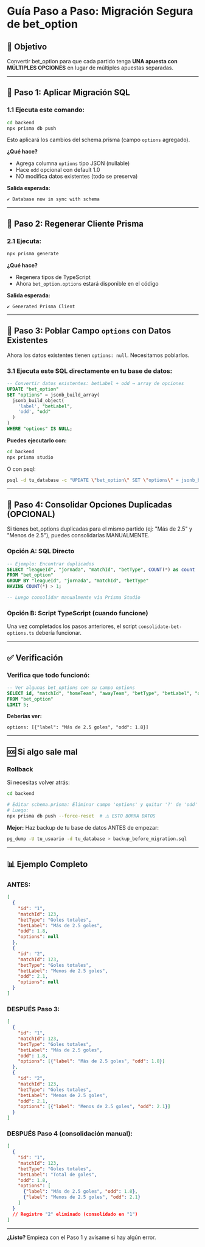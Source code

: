 # Guía Paso a Paso: Migración Segura de bet_option

## 🎯 Objetivo
Convertir bet_option para que cada partido tenga **UNA apuesta con MÚLTIPLES OPCIONES** en lugar de múltiples apuestas separadas.

---

## 📝 Paso 1: Aplicar Migración SQL

### 1.1 Ejecuta este comando:

```bash
cd backend
npx prisma db push
```

Esto aplicará los cambios del schema.prisma (campo `options` agregado).

**¿Qué hace?**
- Agrega columna `options` tipo JSON (nullable)
- Hace `odd` opcional con default 1.0
- NO modifica datos existentes (todo se preserva)

**Salida esperada:**
```
✔ Database now in sync with schema
```

---

## 📝 Paso 2: Regenerar Cliente Prisma

### 2.1 Ejecuta:

```bash
npx prisma generate
```

**¿Qué hace?**
- Regenera tipos de TypeScript
- Ahora `bet_option.options` estará disponible en el código

**Salida esperada:**
```
✔ Generated Prisma Client
```

---

## 📝 Paso 3: Poblar Campo `options` con Datos Existentes

Ahora los datos existentes tienen `options: null`. Necesitamos poblarlos.

### 3.1 Ejecuta este SQL directamente en tu base de datos:

```sql
-- Convertir datos existentes: betLabel + odd → array de opciones
UPDATE "bet_option" 
SET "options" = jsonb_build_array(
  jsonb_build_object(
    'label', "betLabel",
    'odd', "odd"
  )
)
WHERE "options" IS NULL;
```

**Puedes ejecutarlo con:**

```bash
cd backend
npx prisma studio
```

O con psql:
```bash
psql -d tu_database -c "UPDATE \"bet_option\" SET \"options\" = jsonb_build_array(jsonb_build_object('label', \"betLabel\", 'odd', \"odd\")) WHERE \"options\" IS NULL;"
```

---

## 📝 Paso 4: Consolidar Opciones Duplicadas (OPCIONAL)

Si tienes bet_options duplicadas para el mismo partido (ej: "Más de 2.5" y "Menos de 2.5"), puedes consolidarlas MANUALMENTE.

### Opción A: SQL Directo

```sql
-- Ejemplo: Encontrar duplicados
SELECT "leagueId", "jornada", "matchId", "betType", COUNT(*) as count
FROM "bet_option"
GROUP BY "leagueId", "jornada", "matchId", "betType"
HAVING COUNT(*) > 1;

-- Luego consolidar manualmente vía Prisma Studio
```

### Opción B: Script TypeScript (cuando funcione)

Una vez completados los pasos anteriores, el script `consolidate-bet-options.ts` debería funcionar.

---

## ✅ Verificación

### Verifica que todo funcionó:

```sql
-- Ver algunas bet_options con su campo options
SELECT id, "matchId", "homeTeam", "awayTeam", "betType", "betLabel", "options"
FROM "bet_option"
LIMIT 5;
```

**Deberías ver:**
```
options: [{"label": "Más de 2.5 goles", "odd": 1.8}]
```

---

## 🆘 Si algo sale mal

### Rollback

Si necesitas volver atrás:

```bash
cd backend

# Editar schema.prisma: Eliminar campo 'options' y quitar '?' de 'odd'
# Luego:
npx prisma db push --force-reset  # ⚠️ ESTO BORRA DATOS
```

**Mejor:** Haz backup de tu base de datos ANTES de empezar:

```bash
pg_dump -U tu_usuario -d tu_database > backup_before_migration.sql
```

---

## 📊 Ejemplo Completo

### ANTES:
```json
[
  {
    "id": "1",
    "matchId": 123,
    "betType": "Goles totales",
    "betLabel": "Más de 2.5 goles",
    "odd": 1.8,
    "options": null
  },
  {
    "id": "2",
    "matchId": 123,
    "betType": "Goles totales",
    "betLabel": "Menos de 2.5 goles",
    "odd": 2.1,
    "options": null
  }
]
```

### DESPUÉS Paso 3:
```json
[
  {
    "id": "1",
    "matchId": 123,
    "betType": "Goles totales",
    "betLabel": "Más de 2.5 goles",
    "odd": 1.8,
    "options": [{"label": "Más de 2.5 goles", "odd": 1.8}]
  },
  {
    "id": "2",
    "matchId": 123,
    "betType": "Goles totales",
    "betLabel": "Menos de 2.5 goles",
    "odd": 2.1,
    "options": [{"label": "Menos de 2.5 goles", "odd": 2.1}]
  }
]
```

### DESPUÉS Paso 4 (consolidación manual):
```json
[
  {
    "id": "1",
    "matchId": 123,
    "betType": "Goles totales",
    "betLabel": "Total de goles",
    "odd": 1.8,
    "options": [
      {"label": "Más de 2.5 goles", "odd": 1.8},
      {"label": "Menos de 2.5 goles", "odd": 2.1}
    ]
  }
  // Registro "2" eliminado (consolidado en "1")
]
```

---

**¿Listo?** Empieza con el Paso 1 y avísame si hay algún error.
